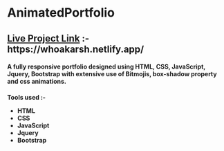 <h1>AnimatedPortfolio</h1>
<h2><u>Live Project Link</u> :-  https://whoakarsh.netlify.app/ </h2>
<h4>A fully responsive portfolio designed using HTML, CSS, JavaScript, Jquery, Bootstrap with extensive use of Bitmojis, box-shadow property and css animations.</h4>

<h4>Tools used :-
    <ul>
        <li>HTML</li>
        <li>CSS</li>
        <li>JavaScript</li>
        <li>Jquery</li>
        <li>Bootstrap</li>
    </ul>
</h4>
                
